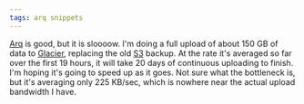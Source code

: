 ```yaml
---
tags: arq snippets
---
```


[Arq](/wiki/Arq) is good, but it is sloooow. I'm doing a full upload of about 150 GB of data to [Glacier](/wiki/Glacier), replacing the old [S3](/wiki/S3) backup. At the rate it's averaged so far over the first 19 hours, it will take 20 days of continuous uploading to finish. I'm hoping it's going to speed up as it goes. Not sure what the bottleneck is, but it's averaging only 225 KB/sec, which is nowhere near the actual upload bandwidth I have.
